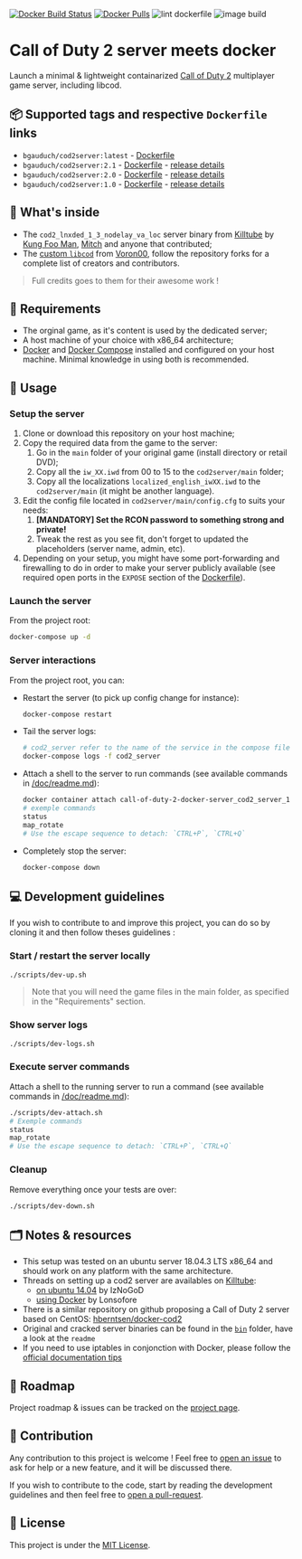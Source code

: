 [![Docker Build Status](https://img.shields.io/docker/cloud/build/bgauduch/cod2server.svg)](https://hub.docker.com/r/bgauduch/cod2server/builds/)
[![Docker Pulls](https://img.shields.io/docker/pulls/bgauduch/cod2server.svg)](https://hub.docker.com/r/bgauduch/cod2server/)
![lint dockerfile](https://github.com/bgauduch/call-of-duty-2-docker-server/workflows/lint%20dockerfile/badge.svg)
![image build](https://github.com/bgauduch/call-of-duty-2-docker-server/workflows/image%20build/badge.svg)

# Call of Duty 2 server meets docker
Launch a minimal & lightweight containarized [Call of Duty 2](https://en.wikipedia.org/wiki/Call_of_Duty_2) multiplayer game server, including libcod.

## 📦 Supported tags and respective `Dockerfile` links
* `bgauduch/cod2server:latest` - [Dockerfile](https://github.com/bgauduch/call-of-duty-2-docker-server/blob/master/Dockerfile)
* `bgauduch/cod2server:2.1` - [Dockerfile](https://github.com/bgauduch/call-of-duty-2-docker-server/blob/2.1/Dockerfile) - [release details](https://github.com/bgauduch/call-of-duty-2-docker-server/releases/tag/2.1)
* `bgauduch/cod2server:2.0` - [Dockerfile](https://github.com/bgauduch/call-of-duty-2-docker-server/blob/2.0/Dockerfile) - [release details](https://github.com/bgauduch/call-of-duty-2-docker-server/releases/tag/2.0)
* `bgauduch/cod2server:1.0` - [Dockerfile](https://github.com/bgauduch/call-of-duty-2-docker-server/blob/v1.0/Dockerfile) - [release details](https://github.com/bgauduch/call-of-duty-2-docker-server/releases/tag/v1.0)

## 🔧 What's inside
* The `cod2_lnxded_1_3_nodelay_va_loc` server binary from [Killtube](https://killtube.org/showthread.php?1719-Latest-cod2-linux-binaries-(1-0-1-2-1-3)) by [Kung Foo Man](https://github.com/kungfooman), [Mitch](https://github.com/M-itch) and anyone that contributed;
* The [custom `libcod`](https://github.com/voron00/libcod) from [Voron00](https://github.com/voron00), follow the repository forks for a complete list of creators and contributors.

> Full credits goes to them for their awesome work !

## 📝 Requirements
* The orginal game, as it's content is used by the dedicated server;
* A host machine of your choice with x86_64 architecture;
* [Docker](https://docs.docker.com/install/linux/docker-ce/debian/) and [Docker Compose](https://docs.docker.com/compose/install/) installed and configured on your host machine.
Minimal knowledge in using both is recommended.

## 🚀 Usage

### Setup the server
1. Clone or download this repository on your host machine;
1. Copy the required data from the game to the server:
    1. Go in the `main` folder of your original game (install directory or retail DVD);
    1. Copy all the `iw_XX.iwd` from 00 to 15 to the `cod2server/main` folder;
    1. Copy all the localizations `localized_english_iwXX.iwd` to the `cod2server/main` (it might be another language).
1. Edit the config file located in `cod2server/main/config.cfg` to suits your needs:
    1. **[MANDATORY] Set the RCON password to something strong and private!**
    1. Tweak the rest as you see fit, don't forget to updated the placeholders (server name, admin, etc).
1. Depending on your setup, you might have some port-forwarding and firewalling to do in order to make your server publicly available (see required open ports in the `EXPOSE` section of the [Dockerfile](https://github.com/bgauduch/call-of-duty-2-docker-server/blob/master/Dockerfile)).

### Launch the server
From the project root:
``` bash
docker-compose up -d
```

### Server interactions
From the project root, you can:

* Restart the server (to pick up config change for instance):
  ```sh
  docker-compose restart
  ```
* Tail the server logs:
  ```sh
  # cod2_server refer to the name of the service in the compose file
  docker-compose logs -f cod2_server
  ```
* Attach a shell to the server to run commands (see available commands in [/doc/readme.md](doc/readme.md)):
  ```sh
  docker container attach call-of-duty-2-docker-server_cod2_server_1
  # exemple commands
  status
  map_rotate
  # Use the escape sequence to detach: `CTRL+P`, `CTRL+Q`
  ```
  >
* Completely stop the server:
  ```sh
  docker-compose down
  ```

## 💻 Development guidelines
If you wish to contribute to and improve this project, you can do so by cloning it and then follow theses guidelines :

### Start / restart the server locally
```sh
./scripts/dev-up.sh
```
> Note that you will need the game files in the main folder, as specified in the "Requirements" section.

### Show server logs
```sh
./scripts/dev-logs.sh
```

### Execute server commands
Attach a shell to the running server to run a command (see available commands in [/doc/readme.md](doc/readme.md)):
```sh
./scripts/dev-attach.sh
# Exemple commands
status
map_rotate
# Use the escape sequence to detach: `CTRL+P`, `CTRL+Q`
```

### Cleanup
Remove everything once your tests are over:
```sh
./scripts/dev-down.sh
```

## 🗂️ Notes & resources

* This setup was tested on an ubuntu server 18.04.3 LTS x86_64 and should work on any platform with the same architecture.
* Threads on setting up a cod2 server are availables on [Killtube](https://killtube.org/forum.php):
  * [on ubuntu 14.04](https://killtube.org/showthread.php?2454-Work-in-progress-Setup-CoD2-on-your-ubuntu-14-04-server) by IzNoGoD
  * [using Docker](https://killtube.org/showthread.php?3167-CoD2-Setup-CoD2-with-Docker) by Lonsofore
* There is a similar repository on github proposing a Call of Duty 2 server based on CentOS: [hberntsen/docker-cod2](https://github.com/hberntsen/docker-cod2)
* Original and cracked server binaries can be found in the [`bin`](https://github.com/bgauduch/call-of-duty-2-docker-server/tree/master/bin) folder, have a look at the `readme`
* If you need to use iptables in conjonction with Docker, please follow the [official documentation tips](https://docs.docker.com/network/iptables/)

## 🚧 Roadmap
Project roadmap & issues can be tracked on the [project page](https://github.com/bgauduch/call-of-duty-2-docker-server/projects/2).

## 🙏 Contribution
Any contribution to this project is welcome ! Feel free to [open an issue](https://github.com/bgauduch/call-of-duty-2-docker-server/issues/new) to ask for help or a new feature, and it will be discussed there.

If you wish to contribute to the code, start by reading the development guidelines and then feel free to [open a pull-request](https://github.com/bgauduch/call-of-duty-2-docker-server/pulls).

## 📖 License
This project is under the [MIT License](https://choosealicense.com/licenses/mit/).

